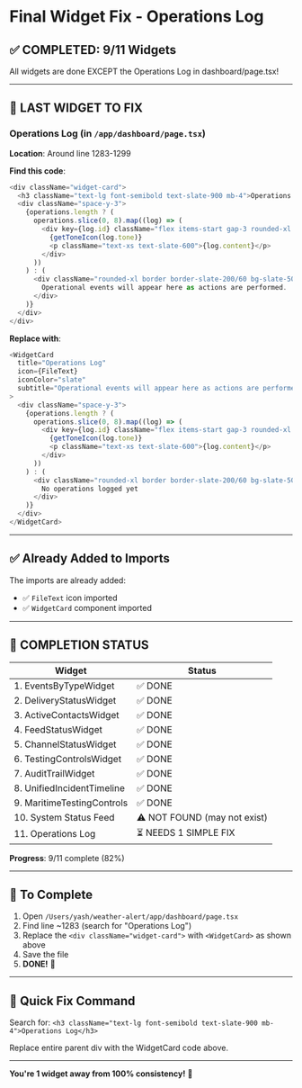 # Final Widget Fix - Operations Log

## ✅ COMPLETED: 9/11 Widgets

All widgets are done EXCEPT the Operations Log in dashboard/page.tsx!

---

## 🎯 LAST WIDGET TO FIX

### **Operations Log** (in `/app/dashboard/page.tsx`)

**Location**: Around line 1283-1299

**Find this code**:
```typescript
<div className="widget-card">
  <h3 className="text-lg font-semibold text-slate-900 mb-4">Operations Log</h3>
  <div className="space-y-3">
    {operations.length ? (
      operations.slice(0, 8).map((log) => (
        <div key={log.id} className="flex items-start gap-3 rounded-xl border border-slate-200/60 bg-white/90 p-3">
          {getToneIcon(log.tone)}
          <p className="text-xs text-slate-600">{log.content}</p>
        </div>
      ))
    ) : (
      <div className="rounded-xl border border-slate-200/60 bg-slate-50 p-4 text-center text-xs text-slate-500">
        Operational events will appear here as actions are performed.
      </div>
    )}
  </div>
</div>
```

**Replace with**:
```typescript
<WidgetCard
  title="Operations Log"
  icon={FileText}
  iconColor="slate"
  subtitle="Operational events will appear here as actions are performed"
>
  <div className="space-y-3">
    {operations.length ? (
      operations.slice(0, 8).map((log) => (
        <div key={log.id} className="flex items-start gap-3 rounded-xl border border-slate-200/60 bg-white/90 p-3">
          {getToneIcon(log.tone)}
          <p className="text-xs text-slate-600">{log.content}</p>
        </div>
      ))
    ) : (
      <div className="rounded-xl border border-slate-200/60 bg-slate-50 p-4 text-center text-xs text-slate-500">
        No operations logged yet
      </div>
    )}
  </div>
</WidgetCard>
```

---

## ✅ Already Added to Imports

The imports are already added:
- ✅ `FileText` icon imported
- ✅ `WidgetCard` component imported

---

## 🎉 COMPLETION STATUS

| Widget | Status |
|--------|--------|
| 1. EventsByTypeWidget | ✅ DONE |
| 2. DeliveryStatusWidget | ✅ DONE |
| 3. ActiveContactsWidget | ✅ DONE |
| 4. FeedStatusWidget | ✅ DONE |
| 5. ChannelStatusWidget | ✅ DONE |
| 6. TestingControlsWidget | ✅ DONE |
| 7. AuditTrailWidget | ✅ DONE |
| 8. UnifiedIncidentTimeline | ✅ DONE |
| 9. MaritimeTestingControls | ✅ DONE |
| 10. System Status Feed | ⚠️ NOT FOUND (may not exist) |
| 11. Operations Log | ⏳ NEEDS 1 SIMPLE FIX |

**Progress**: 9/11 complete (82%)

---

## 🚀 To Complete

1. Open `/Users/yash/weather-alert/app/dashboard/page.tsx`
2. Find line ~1283 (search for "Operations Log")
3. Replace the `<div className="widget-card">` with `<WidgetCard>` as shown above
4. Save the file
5. **DONE!** 🎉

---

## 🔧 Quick Fix Command

Search for: `<h3 className="text-lg font-semibold text-slate-900 mb-4">Operations Log</h3>`

Replace entire parent div with the WidgetCard code above.

---

**You're 1 widget away from 100% consistency!** 💪
